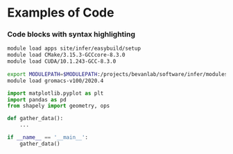 # Examples of Code
### Code blocks with syntax highlighting

```bash title="bash" linenums="1"
module load apps site/infer/easybuild/setup
module load CMake/3.15.3-GCCcore-8.3.0
module load CUDA/10.1.243-GCC-8.3.0
 
export MODULEPATH=$MODULEPATH:/projects/bevanlab/software/infer/modules/modules/infer-skylake/all
module load gromacs-v100/2020.4
```

```py title="python" linenums="1"
import matplotlib.pyplot as plt
import pandas as pd
from shapely import geometry, ops

def gather_data():
    ...

if __name__ == '__main__':
    gather_data()
```